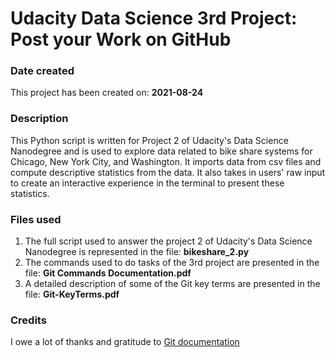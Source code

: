 # Udacity Data Science 3rd Project: Post your Work on GitHub

### Date created
This project has been created on: **2021-08-24**

### Description
This Python script is written for Project 2 of Udacity's Data Science Nanodegree and is used to explore data related to bike share systems for Chicago, New York City, and Washington. It imports data from csv files and compute descriptive statistics from the data. It also takes in users' raw input to create an interactive experience in the terminal to present these statistics.

### Files used
1. The full script used to answer the project 2 of Udacity's Data Science Nanodegree is represented in the file: **bikeshare_2.py**
2. The commands used to do tasks of the 3rd project are presented in the file: **Git Commands Documentation.pdf**
3. A detailed description of some of the Git key terms are presented in the file: **Git-KeyTerms.pdf**

### Credits
I owe a lot of thanks and gratitude to [Git documentation](https://git-scm.com/doc)

